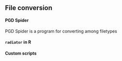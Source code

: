 ## File conversion


#### PGD Spider

PGD Spider is a program for converting among filetypes


#### ``radiator`` in R


#### Custom scripts